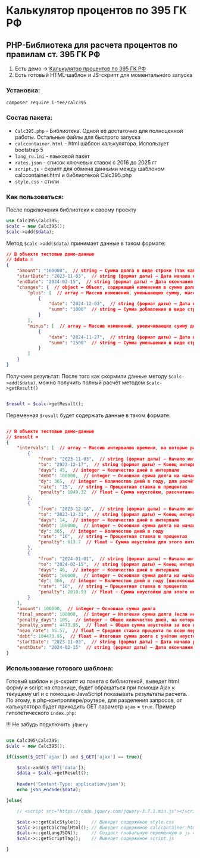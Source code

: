 # Калькулятор процентов по 395 ГК РФ
## PHP-Библиотека для расчета процентов по правилам ст. 395 ГК РФ
1. Есть демо -> [Калькулятор процентов по 395 ГК РФ](https://tee.su/calc395)
2. Есть готовый HTML-шаблон и JS-скрипт для моментального запуска

### Установка:
`composer require i-tee/calc395`

### Состав пакета:
- `Calc395.php` - Библиотека. Одной её достаточно для полноценной работы. Остальные файлы для быстрого запуска
- `calccontainer.html` - html шаблон калькулятора. Использует bootstrap 5
- `lang_ru.ini` - языковой пакет
- `rates.json` - список ключевых ставок с 2016 до 2025 гг
- `script.js` - скрипт для обмена данными между шаблоном calccontainer.html и библиотекой Calc395.php
- `style.css` - стили

### Как пользоваться:
После подключения библиотеки к своему проекту

```php
use Calc395\Calc395;
$calc = new Calc395();
$calc->add($data);
```

Метод `$calc->add($data)` принимает данные в таком формате:

```JSON
// В объекте тестовые демо-данные
// $data =
{
    "amount": "100000",  // string — Сумма долга в виде строки (так как сумма может быть очень большой и требовать точности)
    "startDate": "2023-11-03",  // string (формат даты) — Дата начала периода в формате строки (ГГГГ-ММ-ДД)
    "endDate": "2024-02-15",  // string (формат даты) — Дата окончания периода в формате строки (ГГГГ-ММ-ДД)
    "changes": {  // object — Объект, содержащий изменения в сумме долга
        "plus": [  // array — Массив изменений, уменьшающих сумму, массив частичных оплат
            {
                "date": "2024-12-03",  // string (формат даты) — Дата изменения
                "summ": "1000"  // string — Сумма добавления в виде строки
            }
        ],
        "minus": [  // array — Массив изменений, увеличивающих сумму долга
            {
                "date": "2024-11-27",  // string (формат даты) — Дата изменения
                "summ": "1500"  // string — Сумма уменьшения в виде строки
            }
        ]
    }
}
```


Получаем результат:
После того как скормили данные методу `$calc->add($data)`, можно получить полный расчёт методом `$calc->getResult()`

```php

$result = $calc->getResult();

```

Переменная `$result` будет содержать данные в таком формате:

```JSON

// В объекте тестовые демо-данные
// $result =
{
    "intervals": [  // array — Массив интервалов времени, на которые разбивается расчёт
        {
            "from": "2023-11-03",  // string (формат даты) — Начало интервала
            "to": "2023-12-17",  // string (формат даты) — Конец интервала
            "days": 45,  // integer — Количество дней в интервале
            "debt": 100000,  // integer — Основная сумма долга на начало интервала
            "dy": 365,  // integer — Количество дней в году, для расчёта дневной ставки
            "rate": "15",  // string — Процентная ставка в процентах
            "penalty": 1849.32  // float — Сумма неустойки, рассчитанная для этого интервала
        },
        {
            "from": "2023-12-18",  // string (формат даты) — Начало интервала
            "to": "2023-12-31",  // string (формат даты) — Конец интервала
            "days": 14,  // integer — Количество дней в интервале
            "debt": 100000,  // integer — Основная сумма долга на начало интервала
            "dy": 365,  // integer — Количество дней в году
            "rate": "16",  // string — Процентная ставка в процентах
            "penalty": 613.7  // float — Сумма неустойки для этого интервала
        },
        {
            "from": "2024-01-01",  // string (формат даты) — Начало интервала
            "to": "2024-02-15",  // string (формат даты) — Конец интервала
            "days": 46,  // integer — Количество дней в интервале
            "debt": 100000,  // integer — Основная сумма долга на начало интервала
            "dy": 366,  // integer — Количество дней в году (високосный год)
            "rate": "16",  // string — Процентная ставка в процентах
            "penalty": 2010.93  // float — Сумма неустойки для этого интервала
        }
    ],
    "amount": 100000,  // integer — Основная сумма долга
    "final_amount": 100000,  // integer — Итоговая сумма долга (если не было изменений)
    "penalty_days": 105,  // integer — Общее количество дней, на которые начислены проценты
    "penalty_summ": 4473.95,  // float — Общая сумма неустойки за все периоды
    "mean_rate": 15.57,  // float — Средняя ставка процента по всем периодам
    "debt": 104473.95,  // float — Итоговая сумма долга с учётом неустойки
    "startDate": "2023-11-03",  // string (формат даты) — Дата начала расчёта
    "endtDate": "2024-02-15"  // string (формат даты) — Дата окончания расчёта
}

```

### Использование готового шаблона:

Готовый шаблон и js-скрипт из пакета с библиотекой, выведет html форму и script на странице, будет обращаться при помощи Ajax к текущему url и с помощью JavaScript показывать результаты расчета. По этому, в php-контроллере/роутере, для разделения запросов, от калькулятора будет приходить GET параметр `ajax` = `true`. Пример гипотетического `index.php`:

!!! Не забудь подключить `jQuery`

```php

use Calc395\Calc395;
$calc = new Calc395();

if(isset($_GET['ajax']) and $_GET['ajax'] == true){

    $calc->add($_GET['data']);
    $data = $calc->getResult();
    
    header('Content-Type: application/json');
    echo json_encode($data);

}else{

    // <script src="https://code.jquery.com/jquery-3.7.1.min.js"></script>

    $calc->::getCalcStyle();    // Выведет содержимое style.css
    $calc->::getCalcTmplHtml(); // Выведет содержимое calccontainer.html
    $calc->::getLangJSON();     // Создаст глобальную переменную в js calcLangData с языковыми переменными
    $calc->::getScriptTag();    // Выведет содержимое script.js

}

```
